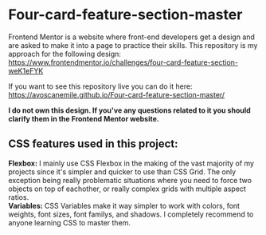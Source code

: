 # Four-card-feature-section-master
Frontend Mentor is a website where front-end developers get a design and are asked to make it into a page to practice their skills. This repository is my approach for the following design: https://www.frontendmentor.io/challenges/four-card-feature-section-weK1eFYK

If you want to see this repository live you can do it here: https://avoscanemile.github.io/Four-card-feature-section-master/

**I do not own this design. If you've any questions related to it you should clarify them in the Frontend Mentor website.** 
## CSS features used in this project:
**Flexbox:** I mainly use CSS Flexbox in the making of the vast majority of my projects since it's simpler and quicker to use than CSS Grid. The only exception being really problematic situations where you need to force two objects on top of eachother, or really complex grids with multiple aspect ratios.  
**Variables:** CSS Variables make it way simpler to work with colors, font weights, font sizes, font familys, and shadows. I completely recommend to anyone learning CSS to master them.
